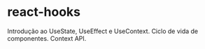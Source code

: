 # react-hooks
Introdução ao UseState, UseEffect e UseContext. Ciclo de vida de componentes. Context API.
